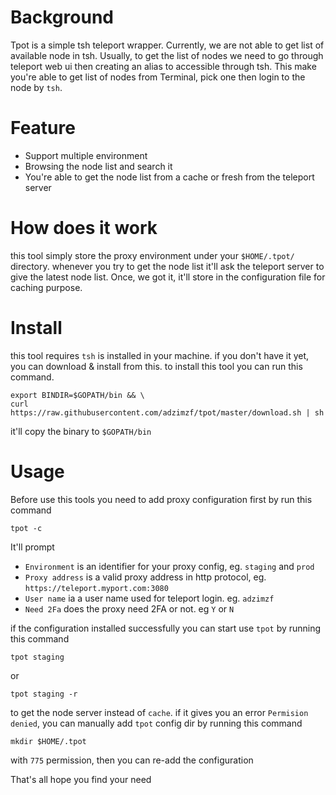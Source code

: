 # Background
Tpot is a simple tsh teleport wrapper. Currently, we are not able to get list of available node in tsh. Usually, to get the
list of nodes we need to go through teleport web ui then creating an alias to accessible through tsh. This make you're able to
get list of nodes from Terminal, pick one then login to the node by `tsh`.

# Feature
- Support multiple environment
- Browsing the node list and search it
- You're able to get the node list from a cache or fresh from the teleport server

# How does it work
this tool simply store the proxy environment under your `$HOME/.tpot/` directory.
whenever you try to get the node list it'll ask the teleport server to give the latest node list. Once, we got it, it'll store
 in the configuration file for caching purpose.

# Install
this tool requires `tsh` is installed in your machine.
if you don't have it yet, you can download & install from this.
to install this tool you can run this command.
```shell script
export BINDIR=$GOPATH/bin && \
curl  https://raw.githubusercontent.com/adzimzf/tpot/master/download.sh | sh
```

it'll copy the binary to `$GOPATH/bin`

# Usage
Before use this tools you need to add proxy configuration first by run this command
```shell script
tpot -c
```
It'll prompt 
- `Environment` is an identifier for your proxy config, eg. `staging` and `prod`
- `Proxy address` is a valid proxy address in http protocol, eg. `https://teleport.myport.com:3080`
- `User name` ia a user name used for teleport login. eg. `adzimzf`
- `Need 2Fa` does the proxy need 2FA or not. eg `Y` or `N`

if the configuration installed successfully you can start use `tpot` by running this command
```shell script
tpot staging
```
or 
```shell script
tpot staging -r
```
to get the node server instead of `cache`. if it gives you an error `Permision denied`, you can manually add `tpot` config dir by running this command
```shell script
mkdir $HOME/.tpot
```
with `775` permission, then you can re-add the configuration



That's all hope you find your need

